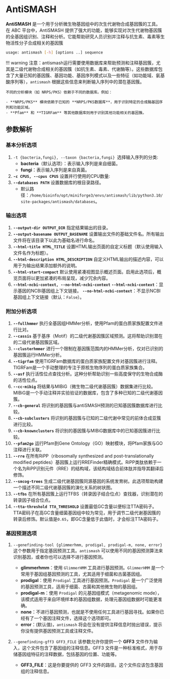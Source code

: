 # AntiSMASH

**AntiSMASH** 是一个用于分析微生物基因组中的次生代谢物合成基因簇的工具。在 ABC 平台中，AntiSMASH 提供了强大的功能，能够实现对次生代谢物基因簇的全基因组识别、注释和分析。它能帮助研究人员识别并注释与抗生素、毒素等生物活性分子合成相关的基因簇

```bash
usage: antismash [-h] [options ..] sequence
```

!!! warning
    注意：antismash运行需要使用数据库来帮助预测和注释基因簇，尤其是二级代谢物合成相关的基因簇（如抗生素、毒素、代谢酶等）。这些数据库包含了大量已知的基因簇、基因功能、基因序列模式以及一些特征（如功能域、氨基酸序列等），`antismash` 根据这些信息来判断输入序列中的潜在基因簇。

    不同的分析模块（如 NRPS/PKS）依赖于不同的数据库。例如：
    
    - **NRPS/PKS** 模块依赖于已知的 **NRPS/PKS数据库**，用于识别特定的合成酶基因序列和功能区域。
    - **Pfam** 和 **TIGRFam** 等其他数据库则用于识别其他功能相关的基因簇。

## 参数解析

### 基本分析选项

1. `-t {bacteria,fungi}, --taxon {bacteria,fungi} `选择输入序列的分类:
      - **bacteria**（默认选项）：表示输入序列是来自细菌。
      - **fungi**：表示输入序列是来自真菌。
2. **`-c CPUS, --cpus CPUS`** 设置并行使用的CPU数量:
3. **`--databases PATH`** 设置数据库的根目录路径。
   - 默认路径：`/home/bioinfo/opt/miniforge3/envs/antismash/lib/python3.10/site-packages/antismash/databases`。

### 输出选项

1. **`--output-dir OUTPUT_DIR`**
    指定结果输出的目录。
2. **`--output-basename OUTPUT_BASENAME`**
    设置输出文件的基础文件名。所有输出文件将在该目录下以此为基础名进行命名。
3. **`--html-title HTML_TITLE`**
    设置HTML输出页面的自定义标题（默认使用输入文件名作为标题）。
4. **`--html-description HTML_DESCRIPTION`**
    自定义HTML输出的描述内容，可以用于为输出结果添加额外的说明。
5. **`--html-start-compact`**
    默认使用紧凑视图显示概述页面。启用此选项后，概览页面将以更加紧凑的布局呈现，减少冗余内容。
6. **`--html-ncbi-context, --no-html-ncbi-context`**
    **`--html-ncbi-context`**：显示基因的NCBI基因组上下文链接。
    **`--no-html-ncbi-context`**：不显示NCBI基因组上下文链接（默认：`False`）。

### 附加分析选项

1. **`--fullhmmer`**
    执行全基因组HMMer分析，使用Pfam的蛋白质家族配置文件进行比对。
2. **`--cassis`**
    基于基序（Motif）的二级代谢基因簇区域预测。这将帮助识别潜在的二级代谢基因簇区域。
3. **`--clusterhmmer`**
    进行一个限制在基因簇范围内的HMMer分析，仅对已识别的基因簇运行HMMer分析。
4. **`--tigrfam`**
    使用TIGRFam数据库的蛋白质家族配置文件对基因簇进行注释。TIGRFam是一个手动整理的专注于原核生物序列的蛋白质家族集合。
5. **`--asf`**
    执行活性位点查找分析。这种分析帮助识别一些高度保守的生物合成酶的活性位点。
6. **`--cc-mibig`**
    将结果与MIBiG（微生物二级代谢基因簇）数据集进行比较。MIBiG是一个手动注释并实验验证的数据库，包含了多种已知的二级代谢基因簇。
7. **`--cb-general`**
    将识别的基因簇与antiSMASH预测的已知基因簇数据库进行比较。
8. **`--cb-subclusters`**
    将识别的基因簇与已知的二级代谢中常见的前体合成亚簇进行比较。
9. **`--cb-knownclusters`**
    将识别的基因簇与MIBiG数据库中的已知基因簇进行比较。
10. **`--pfam2go`**
     运行Pfam到Gene Ontology（GO）映射模块，将Pfam家族与GO注释进行关联。
11. **`--rre`**
     在所有RiPP（ribosomally synthesized and post-translationally modified peptides）基因簇上运行RREFinder精确模式。RiPP类肽依赖于一个名为RiPP识别元件（RRE）的结构域，该结构域结合前体肽并指导其翻译后修饰。
12. **`--smcog-trees`**
     生成二级代谢基因簇同源基因的系统发育树。此选项帮助构建一个描述不同二级代谢基因簇的演化关系的树状图。
13. **`--tfbs`**
     在所有基因簇上运行TFBS（转录因子结合位点）查找器，识别潜在的转录因子结合位点。
14. **`--tta-threshold TTA_THRESHOLD`**
     设置最低GC含量以便标注TTA密码子。TTA密码子在高GC含量细菌基因组中较为常见，用于调节二级代谢基因簇的转录后修饰。默认值是`0.65`，即GC含量低于此值时，才会标注TTA密码子。

### 基因预测选项

1. `--genefinding-tool {glimmerhmm, prodigal, prodigal-m, none, error}` 这个参数用于指定基因预测工具。`antismash` 可以使用不同的基因预测算法来识别基因，或者你也可以选择不进行基因预测。

      - **glimmerhmm**：使用 `GlimmerHMM` 工具进行基因预测。`GlimmerHMM` 是一个常用于基因组基因预测的工具，尤其适用于细菌和古菌基因组。
      - **prodigal**：使用 `Prodigal` 工具进行基因预测。`Prodigal` 是一个广泛使用的基因预测工具，适用于细菌、古菌和其他微生物的基因组。
      - **prodigal-m**：使用 `Prodigal` 的元基因组模式（metagenomic mode），该模式适用于来自环境样本的基因组数据，处理元基因组数据时可能更准确。
      - **none**：不进行基因预测，也就是不使用任何工具进行基因寻找。如果你已经有了一个基因注释文件，选择这个选项即可。
      - **error**：(默认值)，`antismash` 将会在没有提供注释信息时抛出错误，提示你没有提供基因预测工具或注释文件。

2. `--genefinding-gff3 GFF3_FILE` 该参数允许你提供一个 **GFF3** 文件作为输入，这个文件包含了基因组的注释信息。GFF3 文件是一种标准格式，用于存储基因组特征的注释数据，包括基因的位置、功能等。

      - **GFF3_FILE**：这是你要提供的 GFF3 文件的路径。这个文件应该包含基因组的注释信息。